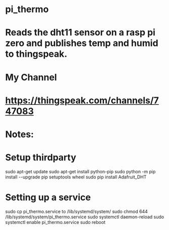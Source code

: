 # 
# pi_thermo
#
# Reads the dht11 sensor on a rasp pi zero and publishes temp and humid to thingspeak.
#
# My Channel 
# https://thingspeak.com/channels/747083

# Notes:
# 

# Setup thirdparty
sudo apt-get update
sudo apt-get install python-pip
sudo python -m pip install --upgrade pip setuptools wheel
sudo pip install Adafruit_DHT


# Setting up a service
sudo cp pi_thermo.service to /lib/systemd/system/
sudo chmod 644 /lib/systemd/system/pi_thermo.service
sudo systemctl daemon-reload
sudo systemctl enable pi_thermo.service
sudo reboot


